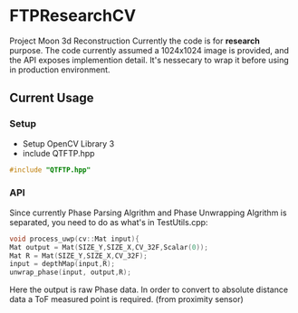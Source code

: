# FTPResearchCV
Project Moon 3d Reconstruction
Currently the code is for **research** purpose.
The code currently assumed a 1024x1024 image is provided, and the API exposes implemention detail.
It's nessecary to wrap it before using in production environment.
## Current Usage
### Setup
* Setup OpenCV Library 3
* include QTFTP.hpp
```C++
#include "QTFTP.hpp"
```
### API
Since currently Phase Parsing Algrithm and Phase Unwrapping Algrithm is separated, you need to do as what's in TestUtils.cpp:
```C++
void process_uwp(cv::Mat input){
Mat output = Mat(SIZE_Y,SIZE_X,CV_32F,Scalar(0));
Mat R = Mat(SIZE_Y,SIZE_X,CV_32F);
input = depthMap(input,R);
unwrap_phase(input, output,R);
```
Here the output is raw Phase data. In order to convert to absolute distance data a ToF measured point is required. (from proximity sensor)

